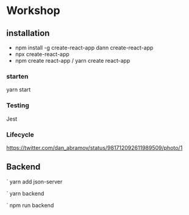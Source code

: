 # Workshop

## installation

- npm install -g create-react-app dann create-react-app <app>
- npx create-react-app <app>
- npm create react-app <app> / yarn create react-app <app>

### starten

yarn start

### Testing

Jest

### Lifecycle

https://twitter.com/dan_abramov/status/981712092611989509/photo/1

## Backend

` yarn add json-server

` yarn backend

` npm run backend
